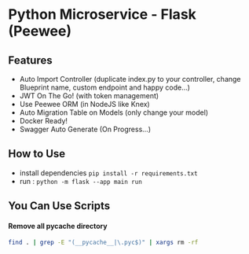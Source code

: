 # Python Microservice - Flask (Peewee)

## Features
- Auto Import Controller (duplicate index.py to your controller, change Blueprint name, custom endpoint and happy code...)
- JWT On The Go! (with token management)
- Use Peewee ORM (in NodeJS like Knex)
- Auto Migration Table on Models (only change your model)
- Docker Ready!
- Swagger Auto Generate (On Progress...)

## How to Use
- install dependencies `pip install -r requirements.txt`
- run : `python -m flask --app main run`

## You Can Use Scripts
#### Remove all __pycache__ directory
```bash
find . | grep -E "(__pycache__|\.pyc$)" | xargs rm -rf
```